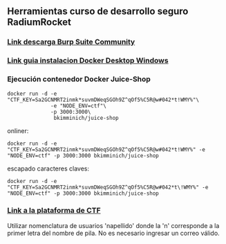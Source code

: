 ## Herramientas curso de desarrollo seguro RadiumRocket
### [Link descarga Burp Suite Community](https://portswigger.net/burp/communitydownload) 

### [Link guia instalacion Docker Desktop Windows](https://docs.docker.com/desktop/setup/install/windows-install/)


### Ejecución contenedor Docker Juice-Shop
```
docker run -d -e "CTF_KEY=Sa2GCNMRT2inmk*suvmDWeqSGOh9Z^qOf5%C5R@w#042*t!WMY%"\
              -e "NODE_ENV=ctf"\
              -p 3000:3000\
               bkimminich/juice-shop
```
onliner:
```
docker run -d -e "CTF_KEY=Sa2GCNMRT2inmk*suvmDWeqSGOh9Z^qOf5%C5R@w#042*t!WMY%" -e "NODE_ENV=ctf" -p 3000:3000 bkimminich/juice-shop
```
escapado caracteres claves:
```
docker run -d -e "CTF_KEY=Sa2GCNMRT2inmk*suvmDWeqSGOh9Z^qOf5%C5R@w#042*t\!WMY%" -e "NODE_ENV=ctf" -p 3000:3000 bkimminich/juice-shop
```
### [Link a la plataforma de CTF](https://ctf.vbolzani.work)
Utilizar nomenclatura de usuarios 'napellido' donde la 'n' corresponde a la primer letra del nombre de pila.
No es necesario ingresar un correo válido.
